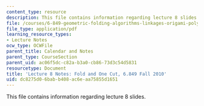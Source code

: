```yaml
---
content_type: resource
description: This file contains information regarding lecture 8 slides.
file: /courses/6-849-geometric-folding-algorithms-linkages-origami-polyhedra-fall-2012/dc8275d06babb408ac6eaa75855d1651_MIT6_849F12_L08.pdf
file_type: application/pdf
learning_resource_types:
- Lecture Notes
ocw_type: OCWFile
parent_title: Calendar and Notes
parent_type: CourseSection
parent_uid: ac06f5dc-c82a-b3a0-cb86-73d3c54d5831
resourcetype: Document
title: 'Lecture 8 Notes: Fold and One Cut, 6.849 Fall 2010'
uid: dc8275d0-6bab-b408-ac6e-aa75855d1651
---
```

This file contains information regarding lecture 8 slides.

